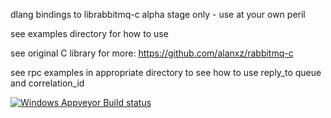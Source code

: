 dlang bindings to librabbitmq-c
alpha stage only - use at your own peril

see examples directory for how to use

see original C library for more:
https://github.com/alanxz/rabbitmq-c

see rpc examples in appropriate directory  to see how to use reply_to queue and correlation_id

[![Windows Appveyor Build status](https://ci.appveyor.com/api/projects/status/l378of32r3sy2i18/branch/master?svg=true)](https://ci.appveyor.com/project/LaeethIsharc/rabbitmq-d/branch/master)

